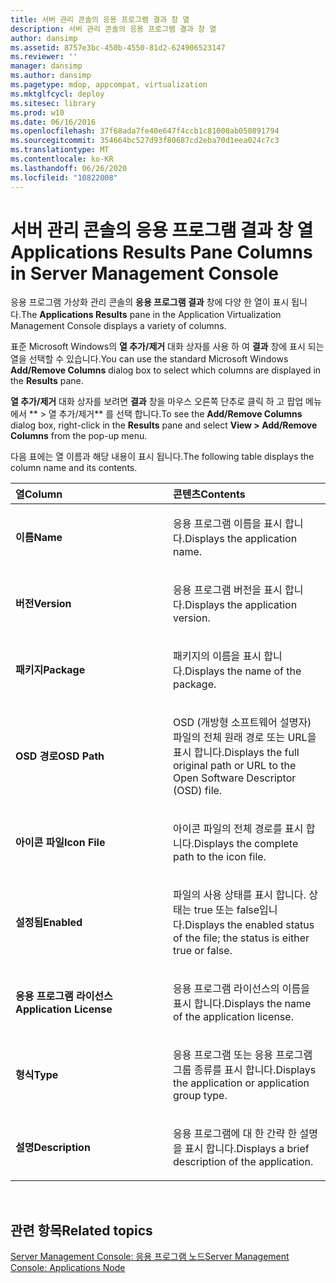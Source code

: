 ```yaml
---
title: 서버 관리 콘솔의 응용 프로그램 결과 창 열
description: 서버 관리 콘솔의 응용 프로그램 결과 창 열
author: dansimp
ms.assetid: 8757e3bc-450b-4550-81d2-624906523147
ms.reviewer: ''
manager: dansimp
ms.author: dansimp
ms.pagetype: mdop, appcompat, virtualization
ms.mktglfcycl: deploy
ms.sitesec: library
ms.prod: w10
ms.date: 06/16/2016
ms.openlocfilehash: 37f68ada7fe40e647f4ccb1c81000ab050891794
ms.sourcegitcommit: 354664bc527d93f80687cd2eba70d1eea024c7c3
ms.translationtype: MT
ms.contentlocale: ko-KR
ms.lasthandoff: 06/26/2020
ms.locfileid: "10822008"
---
```

# <span data-ttu-id="47e24-103">서버 관리 콘솔의 응용 프로그램 결과 창 열</span><span class="sxs-lookup"><span data-stu-id="47e24-103">Applications Results Pane Columns in Server Management Console</span></span>


<span data-ttu-id="47e24-104">응용 프로그램 가상화 관리 콘솔의 **응용 프로그램 결과** 창에 다양 한 열이 표시 됩니다.</span><span class="sxs-lookup"><span data-stu-id="47e24-104">The **Applications Results** pane in the Application Virtualization Management Console displays a variety of columns.</span></span>

<span data-ttu-id="47e24-105">표준 Microsoft Windows의 **열 추가/제거** 대화 상자를 사용 하 여 **결과** 창에 표시 되는 열을 선택할 수 있습니다.</span><span class="sxs-lookup"><span data-stu-id="47e24-105">You can use the standard Microsoft Windows **Add/Remove Columns** dialog box to select which columns are displayed in the **Results** pane.</span></span>

<span data-ttu-id="47e24-106">**열 추가/제거** 대화 상자를 보려면 **결과** 창을 마우스 오른쪽 단추로 클릭 하 고 팝업 메뉴에서 \*\* &gt; 열 추가/제거\*\* 를 선택 합니다.</span><span class="sxs-lookup"><span data-stu-id="47e24-106">To see the **Add/Remove Columns** dialog box, right-click in the **Results** pane and select **View &gt; Add/Remove Columns** from the pop-up menu.</span></span>

<span data-ttu-id="47e24-107">다음 표에는 열 이름과 해당 내용이 표시 됩니다.</span><span class="sxs-lookup"><span data-stu-id="47e24-107">The following table displays the column name and its contents.</span></span>

<table>
<colgroup>
<col width="50%" />
<col width="50%" />
</colgroup>
<thead>
<tr class="header">
<th align="left"><span data-ttu-id="47e24-108">열</span><span class="sxs-lookup"><span data-stu-id="47e24-108">Column</span></span></th>
<th align="left"><span data-ttu-id="47e24-109">콘텐츠</span><span class="sxs-lookup"><span data-stu-id="47e24-109">Contents</span></span></th>
</tr>
</thead>
<tbody>
<tr class="odd">
<td align="left"><p><strong><span data-ttu-id="47e24-110">이름</span><span class="sxs-lookup"><span data-stu-id="47e24-110">Name</span></span></strong></p></td>
<td align="left"><p><span data-ttu-id="47e24-111">응용 프로그램 이름을 표시 합니다.</span><span class="sxs-lookup"><span data-stu-id="47e24-111">Displays the application name.</span></span></p></td>
</tr>
<tr class="even">
<td align="left"><p><strong><span data-ttu-id="47e24-112">버전</span><span class="sxs-lookup"><span data-stu-id="47e24-112">Version</span></span></strong></p></td>
<td align="left"><p><span data-ttu-id="47e24-113">응용 프로그램 버전을 표시 합니다.</span><span class="sxs-lookup"><span data-stu-id="47e24-113">Displays the application version.</span></span></p></td>
</tr>
<tr class="odd">
<td align="left"><p><strong><span data-ttu-id="47e24-114">패키지</span><span class="sxs-lookup"><span data-stu-id="47e24-114">Package</span></span></strong></p></td>
<td align="left"><p><span data-ttu-id="47e24-115">패키지의 이름을 표시 합니다.</span><span class="sxs-lookup"><span data-stu-id="47e24-115">Displays the name of the package.</span></span></p></td>
</tr>
<tr class="even">
<td align="left"><p><strong><span data-ttu-id="47e24-116">OSD 경로</span><span class="sxs-lookup"><span data-stu-id="47e24-116">OSD Path</span></span></strong></p></td>
<td align="left"><p><span data-ttu-id="47e24-117">OSD (개방형 소프트웨어 설명자) 파일의 전체 원래 경로 또는 URL을 표시 합니다.</span><span class="sxs-lookup"><span data-stu-id="47e24-117">Displays the full original path or URL to the Open Software Descriptor (OSD) file.</span></span></p></td>
</tr>
<tr class="odd">
<td align="left"><p><strong><span data-ttu-id="47e24-118">아이콘 파일</span><span class="sxs-lookup"><span data-stu-id="47e24-118">Icon File</span></span></strong></p></td>
<td align="left"><p><span data-ttu-id="47e24-119">아이콘 파일의 전체 경로를 표시 합니다.</span><span class="sxs-lookup"><span data-stu-id="47e24-119">Displays the complete path to the icon file.</span></span></p></td>
</tr>
<tr class="even">
<td align="left"><p><strong><span data-ttu-id="47e24-120">설정됨</span><span class="sxs-lookup"><span data-stu-id="47e24-120">Enabled</span></span></strong></p></td>
<td align="left"><p><span data-ttu-id="47e24-121">파일의 사용 상태를 표시 합니다. 상태는 true 또는 false입니다.</span><span class="sxs-lookup"><span data-stu-id="47e24-121">Displays the enabled status of the file; the status is either true or false.</span></span></p></td>
</tr>
<tr class="odd">
<td align="left"><p><strong><span data-ttu-id="47e24-122">응용 프로그램 라이선스</span><span class="sxs-lookup"><span data-stu-id="47e24-122">Application License</span></span></strong></p></td>
<td align="left"><p><span data-ttu-id="47e24-123">응용 프로그램 라이선스의 이름을 표시 합니다.</span><span class="sxs-lookup"><span data-stu-id="47e24-123">Displays the name of the application license.</span></span></p></td>
</tr>
<tr class="even">
<td align="left"><p><strong><span data-ttu-id="47e24-124">형식</span><span class="sxs-lookup"><span data-stu-id="47e24-124">Type</span></span></strong></p></td>
<td align="left"><p><span data-ttu-id="47e24-125">응용 프로그램 또는 응용 프로그램 그룹 종류를 표시 합니다.</span><span class="sxs-lookup"><span data-stu-id="47e24-125">Displays the application or application group type.</span></span></p></td>
</tr>
<tr class="odd">
<td align="left"><p><strong><span data-ttu-id="47e24-126">설명</span><span class="sxs-lookup"><span data-stu-id="47e24-126">Description</span></span></strong></p></td>
<td align="left"><p><span data-ttu-id="47e24-127">응용 프로그램에 대 한 간략 한 설명을 표시 합니다.</span><span class="sxs-lookup"><span data-stu-id="47e24-127">Displays a brief description of the application.</span></span></p></td>
</tr>
</tbody>
</table>

 

## <span data-ttu-id="47e24-128">관련 항목</span><span class="sxs-lookup"><span data-stu-id="47e24-128">Related topics</span></span>


[<span data-ttu-id="47e24-129">Server Management Console: 응용 프로그램 노드</span><span class="sxs-lookup"><span data-stu-id="47e24-129">Server Management Console: Applications Node</span></span>](server-management-console-applications-node.md)

 

 






